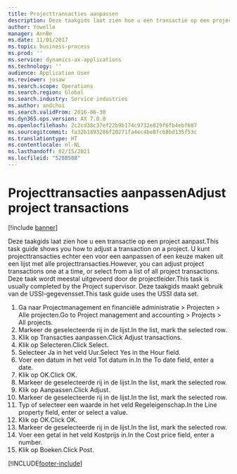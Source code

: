 ```yaml
---
title: Projecttransacties aanpassen
description: Deze taakgids laat zien hoe u een transactie op een project aanpast.
author: Yowelle
manager: AnnBe
ms.date: 11/01/2017
ms.topic: business-process
ms.prod: ''
ms.service: dynamics-ax-applications
ms.technology: ''
audience: Application User
ms.reviewer: josaw
ms.search.scope: Operations
ms.search.region: Global
ms.search.industry: Service industries
ms.author: andchoi
ms.search.validFrom: 2016-06-30
ms.dyn365.ops.version: AX 7.0.0
ms.openlocfilehash: 2c2cd38c37ef22b9b174c9732e829f6fb4ebf687
ms.sourcegitcommit: fa32b1893286f20271fa4ec4be8fc68bd135f53c
ms.translationtype: HT
ms.contentlocale: nl-NL
ms.lasthandoff: 02/15/2021
ms.locfileid: "5288508"
---
```

# <a name="adjust-project-transactions"></a><span data-ttu-id="f70e2-103">Projecttransacties aanpassen</span><span class="sxs-lookup"><span data-stu-id="f70e2-103">Adjust project transactions</span></span>

[!include [banner](../../includes/banner.md)]

<span data-ttu-id="f70e2-104">Deze taakgids laat zien hoe u een transactie op een project aanpast.</span><span class="sxs-lookup"><span data-stu-id="f70e2-104">This task guide shows you how to adjust a transaction on a project.</span></span> <span data-ttu-id="f70e2-105">U kunt projecttransacties echter een voor een aanpassen of een keuze maken uit een lijst met alle projecttransacties.</span><span class="sxs-lookup"><span data-stu-id="f70e2-105">However, you can adjust project transactions one at a time, or select from a list of all project transactions.</span></span> <span data-ttu-id="f70e2-106">Deze taak wordt meestal uitgevoerd door de projectleider.</span><span class="sxs-lookup"><span data-stu-id="f70e2-106">This task is usually completed by the Project supervisor.</span></span> <span data-ttu-id="f70e2-107">Deze taakgids maakt gebruik van de USSI-gegevensset.</span><span class="sxs-lookup"><span data-stu-id="f70e2-107">This task guide uses the USSI data set.</span></span>

1. <span data-ttu-id="f70e2-108">Ga naar Projectmanagement en financiële administratie > Projecten > Alle projecten.</span><span class="sxs-lookup"><span data-stu-id="f70e2-108">Go to Project management and accounting > Projects > All projects.</span></span> 
2. <span data-ttu-id="f70e2-109">Markeer de geselecteerde rij in de lijst.</span><span class="sxs-lookup"><span data-stu-id="f70e2-109">In the list, mark the selected row.</span></span> 
3. <span data-ttu-id="f70e2-110">Klik op Transacties aanpassen.</span><span class="sxs-lookup"><span data-stu-id="f70e2-110">Click Adjust transactions.</span></span> 
4. <span data-ttu-id="f70e2-111">Klik op Selecteren.</span><span class="sxs-lookup"><span data-stu-id="f70e2-111">Click Select.</span></span> 
5. <span data-ttu-id="f70e2-112">Selecteer Ja in het veld Uur.</span><span class="sxs-lookup"><span data-stu-id="f70e2-112">Select Yes in the Hour field.</span></span> 
6. <span data-ttu-id="f70e2-113">Voer een datum in het veld Tot datum in.</span><span class="sxs-lookup"><span data-stu-id="f70e2-113">In the To date field, enter a date.</span></span> 
7. <span data-ttu-id="f70e2-114">Klik op OK.</span><span class="sxs-lookup"><span data-stu-id="f70e2-114">Click OK.</span></span> 
8. <span data-ttu-id="f70e2-115">Markeer de geselecteerde rij in de lijst.</span><span class="sxs-lookup"><span data-stu-id="f70e2-115">In the list, mark the selected row.</span></span> 
9. <span data-ttu-id="f70e2-116">Klik op Aanpassen.</span><span class="sxs-lookup"><span data-stu-id="f70e2-116">Click Adjust.</span></span> 
10. <span data-ttu-id="f70e2-117">Markeer de geselecteerde rij in de lijst.</span><span class="sxs-lookup"><span data-stu-id="f70e2-117">In the list, mark the selected row.</span></span> 
11. <span data-ttu-id="f70e2-118">Typ of selecteer een waarde in het veld Regeleigenschap.</span><span class="sxs-lookup"><span data-stu-id="f70e2-118">In the Line property field, enter or select a value.</span></span> 
12. <span data-ttu-id="f70e2-119">Klik op OK.</span><span class="sxs-lookup"><span data-stu-id="f70e2-119">Click OK.</span></span> 
13. <span data-ttu-id="f70e2-120">Markeer de geselecteerde rij in de lijst.</span><span class="sxs-lookup"><span data-stu-id="f70e2-120">In the list, mark the selected row.</span></span> 
14. <span data-ttu-id="f70e2-121">Voer een getal in het veld Kostprijs in.</span><span class="sxs-lookup"><span data-stu-id="f70e2-121">In the Cost price field, enter a number.</span></span> 
15. <span data-ttu-id="f70e2-122">Klik op Boeken.</span><span class="sxs-lookup"><span data-stu-id="f70e2-122">Click Post.</span></span> 


[!INCLUDE[footer-include](../../includes/footer-banner.md)]
